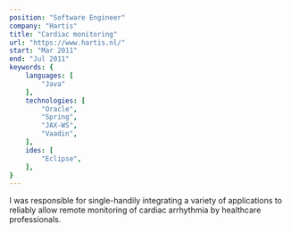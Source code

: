 ```yaml
---
position: "Software Engineer"
company: "Hartis"
title: "Cardiac monitoring"
url: "https://www.hartis.nl/"
start: "Mar 2011"
end: "Jul 2011"
keywords: {
    languages: [
        "Java"
    ],
    technologies: [
        "Oracle",
        "Spring",
        "JAX-WS",
        "Vaadin",
    ],
    ides: [
        "Eclipse",
    ],
}
---
```


I was responsible for single-handily integrating a variety of applications to reliably allow remote monitoring of cardiac arrhythmia by healthcare professionals.
